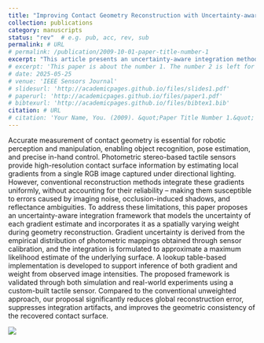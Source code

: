 ```yaml
---
title: "Improving Contact Geometry Reconstruction with Uncertainty-aware Gradient Integration in Photometric Stereo-based Tactile Sensing"
collection: publications
category: manuscripts
status: "rev"  # e.g. pub, acc, rev, sub
permalink: # URL
# permalink: /publication/2009-10-01-paper-title-number-1
excerpt: "This article presents an uncertainty-aware integration method for photometric stereo-based tactile sensing. By modeling the reliability of each estimated gradient and weighting them accordingly, the proposed approach improves contact surface reconstruction accuracy and robustness against noise and shadows.<br/><img src='/images/1-ga.png'>"
# excerpt: 'This paper is about the number 1. The number 2 is left for future work.'
# date: 2025-05-25
# venue: 'IEEE Sensors Journal'
# slidesurl: 'http://academicpages.github.io/files/slides1.pdf'
# paperurl: 'http://academicpages.github.io/files/paper1.pdf'
# bibtexurl: 'http://academicpages.github.io/files/bibtex1.bib'
citation: # URL
# citation: 'Your Name, You. (2009). &quot;Paper Title Number 1.&quot; <i>Journal 1</i>. 1(1).'
---
```


Accurate measurement of contact geometry is essential for robotic perception and manipulation, enabling object recognition, pose estimation, and precise in-hand control. Photometric stereo-based tactile sensors provide high-resolution contact surface information by estimating local gradients from a single RGB image captured under directional lighting. However, conventional reconstruction methods integrate these gradients uniformly, without accounting for their reliability – making them susceptible to errors caused by imaging noise, occlusion-induced shadows, and reflectance ambiguities. To address these limitations, this paper proposes an uncertainty-aware integration framework that models the uncertainty of each gradient estimate and incorporates it as a spatially varying weight during geometry reconstruction. Gradient uncertainty is derived from the empirical distribution of photometric mappings obtained through sensor calibration, and the integration is formulated to approximate a maximum likelihood estimate of the underlying surface. A lookup table-based implementation is developed to support inference of both gradient and weight from observed image intensities. The proposed framework is validated through both simulation and real-world experiments using a custom-built tactile sensor. Compared to the conventional unweighted approach, our proposal significantly reduces global reconstruction error, suppresses integration artifacts, and improves the geometric consistency of the recovered contact surface.

<img src='/images/1-ga.png'>